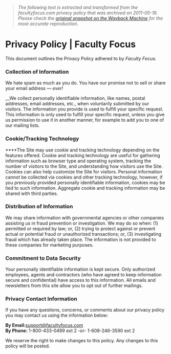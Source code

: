 > *The following text is extracted and transformed from the facultyfocus.com privacy policy that was archived on 2011-05-16. Please check the [original snapshot on the Wayback Machine](https://web.archive.org/web/20110516153123id_/http%3A//www.facultyfocus.com/about/privacy) for the most accurate reproduction.*

# Privacy Policy | Faculty Focus

This document outlines the Privacy Policy adhered to by _Faculty Focus._

### Collection of Information

We hate spam as much as you do. You have our promise not to sell or share your email address — _ever!_

__We collect personally identifiable information, like names, postal addresses, email addresses, etc., when voluntarily submitted by our visitors. The information you provide is used to fulfill your specific request. This information is only used to fulfill your specific request, unless you give us permission to use it in another manner, for example to add you to one of our mailing lists.

### Cookie/Tracking Technology

****The Site may use cookie and tracking technology depending on the features offered. Cookie and tracking technology are useful for gathering information such as browser type and operating system, tracking the number of visitors to the Site, and understanding how visitors use the Site. Cookies can also help customize the Site for visitors. Personal information cannot be collected via cookies and other tracking technology, however, if you previously provided personally identifiable information, cookies may be tied to such information. Aggregate cookie and tracking information may be shared with third parties.

### Distribution of Information

We may share information with governmental agencies or other companies assisting us in fraud prevention or investigation. We may do so when: (1) permitted or required by law; or, (2) trying to protect against or prevent actual or potential fraud or unauthorized transactions; or, (3) investigating fraud which has already taken place. The information is not provided to these companies for marketing purposes.

### Commitment to Data Security

Your personally identifiable information is kept secure. Only authorized employees, agents and contractors (who have agreed to keep information secure and confidential) have access to this information. All emails and newsletters from this site allow you to opt out of further mailings.

### Privacy Contact Information

If you have any questions, concerns, or comments about our privacy policy you may contact us using the information below:

**By Email:**[support@facultyfocus.com](mailto:support@facultyfocus.com)  
**By Phone:** 1-800-433-0499 ext 2 -or- 1-608-246-3590 ext 2

We reserve the right to make changes to this policy. Any changes to this policy will be posted.
